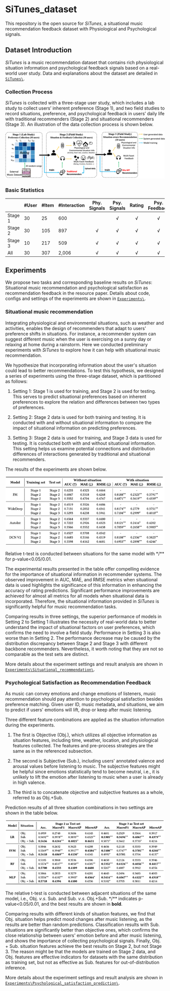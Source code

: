 # SiTunes_dataset
This repository is the open source for *SiTunes*,  a situational music recommendation feedback dataset with Physiological and Psychological signals.

## Dataset Introduction
*SiTunes* is a music recommendation dataset that contains rich physiological situation information and psychological feedback signals based on a real-world user study. Data and explanations about the dataset are detailed in [`SiTunes\`](/SiTunes/).

### Collection Process
*SiTunes* is collected with a three-stage user study, which includes a lab study to collect users’ inherent preference (Stage 1), and two field studies to record situations, preference, and psychological feedback in users’ daily life with traditional recommenders (Stage 2) and situational recommenders (Stage 3).
An illustration of the data collection process is shown below.


![Data Collection Process](./log/_static/Experiment_flow.png)


### Basic Statistics

|         | #User | #Item | #Interaction | Phy. Signals | Psy. Signals | Rating | Psy. Feedback |
|---------|-------|-------|--------------|:------------:|:------------:|:------:|:-------------:|
| Stage 1 | 30    | 25    | 600          |              |       √      |    √   |       √       |
| Stage 2 | 30    | 105   | 897          |       √      |       √      |    √   |       √       |
| Stage 3 | 10    | 217   | 509          |       √      |       √      |    √   |       √       |
| All     | 30    | 307   | 2,006        |       √      |       √      |    √   |       √       |

## Experiments
We propose two tasks and corresponding baseline results on *SiTunes*: Situational music recommendation and psychological satisfaction as recommendation feedback in the resource paper.
Details about code, configs and settings of the experiments are shown in [`Experiments\`](/Experiments/).

### Situational music recommendation
Integrating physiological and environmental situations, such as weather and activities, enables the design of recommenders that adapt to users' preference shifts in situations. 
For instance, a recommender system can suggest different music when the user is exercising on a sunny day or relaxing at home during a rainstorm.
Here we conducted preliminary experiments with *SiTunes* to explore how it can help with situational music recommendation.

We hypothesize that incorporating information about the user's situation could lead to better recommendations. 
To test this hypothesis, we designed a series of experiments using the three-stage dataset, which is partitioned as follows:

1. Setting 1: Stage 1 is used for training, and Stage 2 is used for testing. 
    This serves to predict situational preferences based on inherent preferences to explore the relation and differences between two types of preferences. 
    
2. Setting 2: Stage 2 data is used for both training and testing. It is conducted with and without situational information to compare the impact of situational information on predicting preferences. 
    
3. Setting 3: Stage 2 data is used for training, and Stage 3 data is used for testing. It is conducted both with and without situational information. This setting helps us examine potential connections and distribution differences of interactions generated by traditional and situational recommenders.
   
The results of the experiments are shown below.

![Experiments results situation](./log/_static/Situational_recommendation_experiments_results.png)

Relative t-test is conducted between situations for the same model with \*/*\* for p-value<0.05/0.01.

The experimental results presented in the table offer compelling evidence for the importance of situational information in recommender systems. The observed improvement in AUC, MAE, and RMSE metrics when situational data is used highlights the significance of this information in enhancing the accuracy of rating predictions. Significant performance improvements are achieved for almost all metrics for all models when situational data is incorporated. Therefore, the situational information provided in *SiTunes* is significantly helpful for music recommendation tasks.

Comparing results in three settings,
the superior performance of models in Setting 2 to Setting 1 illustrates the necessity of real-world data to better understand the impact of situational factors on user preferences, which confirms the need to involve a field study. 
Performance in Setting 3 is also worse than in Setting 2.
The performance decrease may be caused by the distribution discrepancy between Stage 2 and Stage 3 with different backbone recommenders. 
Nevertheless, it worth noting that they are not so comparable as the test sets are distinct.

More details about the experiment settings and result analysis are shown in [`Experiments\Situational_recommendation\`](/Experiments/Situational_recommendation).

### Psychological Satisfaction as Recommendation Feedback

As music can convey emotions and change emotions of listeners, music recommendation should pay attention to psychological satisfaction besides preference matching.
Given user ID, music metadata, and situations, we aim to predict if users' emotions will lift, drop or keep after music listening.

Three different feature combinations are applied as the situation information during the experiments. 
1. The first is Objective (Obj.), which utilizes all objective information as situation features, including time, weather, location, and physiological features collected. The features and pre-process strategies are the same as in the referenced subsection.

2. The second is Subjective (Sub.), including users' annotated valence and arousal values before listening to music. The subjective features might be helpful since emotions statistically tend to become neutral, i.e., it is unlikely to lift the emotion after listening to music when a user is already in high valence.

3. The third is to concatenate objective and subjective features as a whole, referred to as Obj.+Sub.

Prediction results of all three situation combinations in two settings are shown in the table below.

![Experiments results satisfaction](./log/_static/Psychological_satisfaction_prediction_task.png)

The relative t-test is conducted between adjacent situations of the same model, i.e., Obj. $v.s.$ Sub. and Sub. $v.s.$ Obj.+Sub.
\*/*\* indicates p-value<0.05/0.01, and the best results are shown in **bold**.

Comparing results with different kinds of situation features, we find that Obj. situation helps predict mood changes after music listening, as the results are better than random predictions.
Classification results with Sub. situations are significantly better than objective ones, which confirms the close relationship between users' emotion before and after music listening, and shows the importance of collecting psychological signals.
Finally, Obj. + Sub. situation features achieve the best results on Stage 2, but not Stage 3.
The reason might be that the models are trained on Stage 2 data, and Obj. features are effective indicators for datasets with the same distribution as training set, but not as effective as Sub. features for out-of-distribution inference.

More details about the experiment settings and result analysis are shown in [`Experiments\Psychological_satisfaction_prediction\`](/Experiments/Psychological_satisfaction_prediction).
